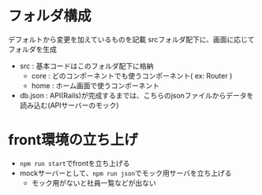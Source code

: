 # フォルダ構成
デフォルトから変更を加えているものを記載
srcフォルダ配下に、画面に応じてフォルダを生成

- src : 基本コードはこのフォルダ配下に格納
  - core : どのコンポーネントでも使うコンポーネント( ex: Router )
  - home : ホーム画面で使うコンポーネント
- db.json : API(Rails)が完成するまでは、こちらのjsonファイルからデータを読み込む(APIサーバーのモック)

# front環境の立ち上げ
- `npm run start`でfrontを立ち上げる
- mockサーバーとして、`npm run json`でモック用サーバを立ち上げる
  - モック用がないと社員一覧などが出ない
